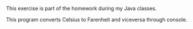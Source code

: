 This exercise is part of the homework during my Java classes.

This program converts Celsius to Farenheit and viceversa through console.

